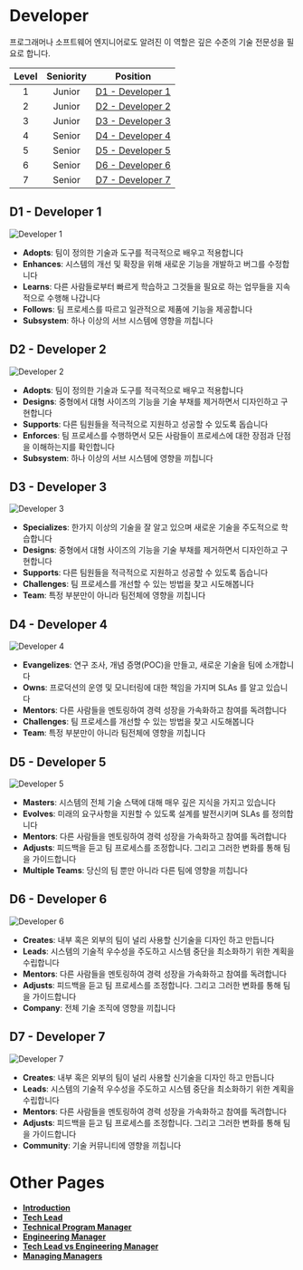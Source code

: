 # Developer

프로그래머나 소프트웨어 엔지니어로도 알려진 이 역할은 깊은 수준의 기술 전문성을 필요로 합니다.

| Level | Seniority | Position |
| :---: | :---: | :---: |
| 1 | Junior | [D1 - Developer 1](#d1---developer-1) |
| 2 | Junior | [D2 - Developer 2](#d2---developer-2) |
| 3 | Junior | [D3 - Developer 3](#d3---developer-3) |
| 4 | Senior | [D4 - Developer 4](#d4---developer-4) |
| 5 | Senior | [D5 - Developer 5](#d5---developer-5) |
| 6 | Senior | [D6 - Developer 6](#d6---developer-6) |
| 7 | Senior | [D7 - Developer 7](#d7---developer-7) |

## D1 - Developer 1

![Developer 1](/charts/developer-1.png)

* **Adopts**: 팀이 정의한 기술과 도구를 적극적으로 배우고 적용합니다
* **Enhances**: 시스템의 개선 및 확장을 위해 새로운 기능을 개발하고 버그를 수정합니다
* **Learns**: 다른 사람들로부터 빠르게 학습하고 그것들을 필요로 하는 업무들을 지속적으로 수행해 나갑니다
* **Follows**: 팀 프로세스를 따르고 일관적으로 제품에 기능을 제공합니다
* **Subsystem**: 하나 이상의 서브 시스템에 영향을 끼칩니다

## D2 - Developer 2

![Developer 2](/charts/developer-2.png)

* **Adopts**: 팀이 정의한 기술과 도구를 적극적으로 배우고 적용합니다
* **Designs**: 중형에서 대형 사이즈의 기능을 기술 부채를 제거하면서 디자인하고 구현합니다
* **Supports**: 다른 팀원들을 적극적으로 지원하고 성공할 수 있도록 돕습니다
* **Enforces**: 팀 프로세스를 수행하면서 모든 사람들이 프로세스에 대한 장점과 단점을 이해하는지를 확인합니다
* **Subsystem**: 하나 이상의 서브 시스템에 영향을 끼칩니다

## D3 - Developer 3

![Developer 3](/charts/developer-3.png)

* **Specializes**: 한가지 이상의 기술을 잘 알고 있으며 새로운 기술을 주도적으로 학습합니다
* **Designs**: 중형에서 대형 사이즈의 기능을 기술 부채를 제거하면서 디자인하고 구현합니다
* **Supports**: 다른 팀원들을 적극적으로 지원하고 성공할 수 있도록 돕습니다
* **Challenges**: 팀 프로세스를 개선할 수 있는 방법을 찾고 시도해봅니다
* **Team**: 특정 부분만이 아니라 팀전체에 영향을 끼칩니다

## D4 - Developer 4

![Developer 4](/charts/developer-4.png)

* **Evangelizes**: 연구 조사, 개념 증명(POC)을 만들고, 새로운 기술을 팀에 소개합니다
* **Owns**: 프로덕션의 운영 및 모니터링에 대한 책임을 가지며 SLAs 를 알고 있습니다
* **Mentors**: 다른 사람들을 멘토링하여 경력 성장을 가속화하고 참여를 독려합니다
* **Challenges**: 팀 프로세스를 개선할 수 있는 방법을 찾고 시도해봅니다
* **Team**: 특정 부분만이 아니라 팀전체에 영향을 끼칩니다

## D5 - Developer 5

![Developer 5](/charts/developer-5.png)

* **Masters**: 시스템의 전체 기술 스택에 대해 매우 깊은 지식을 가지고 있습니다
* **Evolves**: 미래의 요구사항을 지원할 수 있도록 설계를 발전시키며 SLAs 를 정의합니다
* **Mentors**: 다른 사람들을 멘토링하여 경력 성장을 가속화하고 참여를 독려합니다
* **Adjusts**: 피드백을 듣고 팀 프로세스를 조정합니다. 그리고 그러한 변화를 통해 팀을 가이드합니다
* **Multiple Teams**: 당신의 팀 뿐만 아니라 다른 팀에 영향을 끼칩니다

## D6 - Developer 6

![Developer 6](/charts/developer-6.png)

* **Creates**: 내부 혹은 외부의 팀이 널리 사용할 신기술을 디자인 하고 만듭니다
* **Leads**: 시스템의 기술적 우수성을 주도하고 시스템 중단을 최소화하기 위한 계획을 수립합니다
* **Mentors**: 다른 사람들을 멘토링하여 경력 성장을 가속화하고 참여를 독려합니다
* **Adjusts**: 피드백을 듣고 팀 프로세스를 조정합니다. 그리고 그러한 변화를 통해 팀을 가이드합니다
* **Company**: 전체 기술 조직에 영향을 끼칩니다

## D7 - Developer 7

![Developer 7](/charts/developer-7.png)

* **Creates**: 내부 혹은 외부의 팀이 널리 사용할 신기술을 디자인 하고 만듭니다
* **Leads**: 시스템의 기술적 우수성을 주도하고 시스템 중단을 최소화하기 위한 계획을 수립합니다
* **Mentors**: 다른 사람들을 멘토링하여 경력 성장을 가속화하고 참여를 독려합니다
* **Adjusts**: 피드백을 듣고 팀 프로세스를 조정합니다. 그리고 그러한 변화를 통해 팀을 가이드합니다
* **Community**: 기술 커뮤니티에 영향을 끼칩니다

# Other Pages

* [**Introduction**](README.md)
* [**Tech Lead**](TechLead.md)
* [**Technical Program Manager**](TechnicalProgramManager.md)
* [**Engineering Manager**](EngineeringManager.md)
* [**Tech Lead vs Engineering Manager**](TechLead-EngineeringManager.md)
* [**Managing Managers**](Managing-Managers.md)